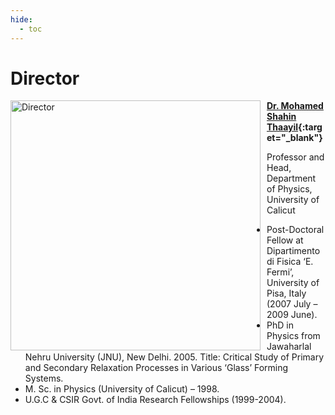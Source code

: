 ```yaml
---
hide:
  - toc
---
```



# Director

<div style="float: left; margin-right: 10px;">
  <img src="../images/shahin-2.jpg" alt="Director" width="400">
</div>


**[Dr. Mohamed Shahin Thaayil](https://physics.uoc.ac.in/index.php/2-uncategorised/60-shahin){:target="_blank"}**

Professor and Head,
Department of Physics,
University of Calicut 


+ Post-Doctoral Fellow at Dipartimento di Fisica ‘E. Fermi’, University of Pisa, Italy (2007 July – 2009 June).
+ PhD in Physics from Jawaharlal Nehru University (JNU), New Delhi. 2005. Title: Critical Study of Primary and Secondary Relaxation Processes in Various ‘Glass’ Forming Systems.
+ M. Sc. in Physics (University of Calicut) – 1998.
+ U.G.C & CSIR Govt. of India Research Fellowships (1999-2004).
